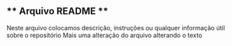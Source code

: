## ** Arquivo README **
Neste arquivo colocamos descrição, instruções ou qualquer informação útil sobre o repositório
Mais uma alteração do arquivo
alterando o texto  